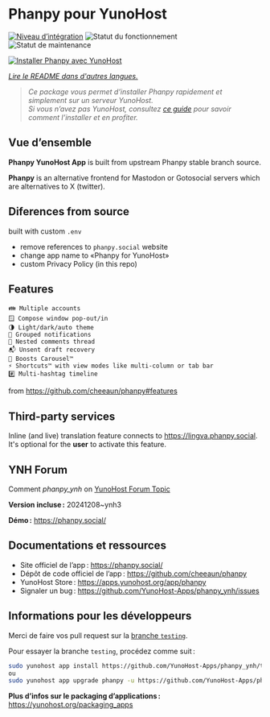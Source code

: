 <!--
Nota bene : ce README est automatiquement généré par <https://github.com/YunoHost/apps/tree/master/tools/readme_generator>
Il NE doit PAS être modifié à la main.
-->

# Phanpy pour YunoHost

[![Niveau d’intégration](https://apps.yunohost.org/badge/integration/phanpy)](https://ci-apps.yunohost.org/ci/apps/phanpy/)
![Statut du fonctionnement](https://apps.yunohost.org/badge/state/phanpy)
![Statut de maintenance](https://apps.yunohost.org/badge/maintained/phanpy)

[![Installer Phanpy avec YunoHost](https://install-app.yunohost.org/install-with-yunohost.svg)](https://install-app.yunohost.org/?app=phanpy)

*[Lire le README dans d'autres langues.](./ALL_README.md)*

> *Ce package vous permet d’installer Phanpy rapidement et simplement sur un serveur YunoHost.*  
> *Si vous n’avez pas YunoHost, consultez [ce guide](https://yunohost.org/install) pour savoir comment l’installer et en profiter.*

## Vue d’ensemble

**Phanpy YunoHost App** is built from upstream Phanpy stable branch source.

**Phanpy** is an alternative frontend for Mastodon or Gotosocial servers which are alternatives to X (twitter).


## Diferences from source

built with custom `.env`

* remove references to `phanpy.social` website
* change app name to «Phanpy for YunoHost»
* custom Privacy Policy (in this repo)

## Features

    👪 Multiple accounts
    🪟 Compose window pop-out/in
    🌗 Light/dark/auto theme
    🔔 Grouped notifications
    🪺 Nested comments thread
    📬 Unsent draft recovery
    🎠 Boosts Carousel™️
    ⚡ Shortcuts™️ with view modes like multi-column or tab bar
    #️⃣ Multi-hashtag timeline

from <https://github.com/cheeaun/phanpy#features>

## Third-party services

Inline (and live) translation feature connects to <https://lingva.phanpy.social>. It's optional for the **user** to activate this feature.

## YNH Forum

Comment *phanpy_ynh* on [YunoHost Forum Topic](https://forum.yunohost.org/t/phanpy-a-minimalistic-opinionated-fediverse-web-client/32095)



**Version incluse :** 20241208~ynh3

**Démo :** <https://phanpy.social/>
## Documentations et ressources

- Site officiel de l’app : <https://phanpy.social/>
- Dépôt de code officiel de l’app : <https://github.com/cheeaun/phanpy>
- YunoHost Store : <https://apps.yunohost.org/app/phanpy>
- Signaler un bug : <https://github.com/YunoHost-Apps/phanpy_ynh/issues>

## Informations pour les développeurs

Merci de faire vos pull request sur la [branche `testing`](https://github.com/YunoHost-Apps/phanpy_ynh/tree/testing).

Pour essayer la branche `testing`, procédez comme suit :

```bash
sudo yunohost app install https://github.com/YunoHost-Apps/phanpy_ynh/tree/testing --debug
ou
sudo yunohost app upgrade phanpy -u https://github.com/YunoHost-Apps/phanpy_ynh/tree/testing --debug
```

**Plus d’infos sur le packaging d’applications :** <https://yunohost.org/packaging_apps>

